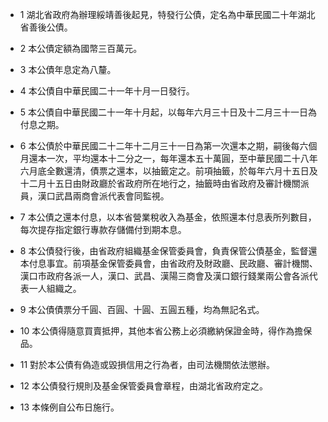 * 1 湖北省政府為辦理綏靖善後起見，特發行公債，定名為中華民國二十年湖北省善後公債。

* 2 本公債定額為國幣三百萬元。

* 3 本公債年息定為八釐。

* 4 本公債自中華民國二十一年十月一日發行。

* 5 本公債自中華民國二十一年十月起，以每年六月三十日及十二月三十一日為付息之期。

* 6 本公債於中華民國二十二年十二月三十一日為第一次還本之期，嗣後每六個月還本一次，平均還本十二分之一，每年還本五十萬圓，至中華民國二十八年六月底全數還清，債票之還本，以抽籤定之。前項抽籤，於每年六月十五日及十二月十五日由財政廳於省政府所在地行之，抽籤時由省政府及審計機關派員，漢口武昌兩商會派代表會同監視。

* 7 本公債之還本付息，以本省營業稅收入為基金，依照還本付息表所列數目，每次提存指定銀行專款存儲備付到期本息。

* 8 本公債發行後，由省政府組織基金保管委員會，負責保管公債基金，監督還本付息事宜。前項基金保管委員會，由省政府及財政廳、民政廳、審計機關、漢口市政府各派一人，漢口、武昌、漢陽三商會及漢口銀行錢業兩公會各派代表一人組織之。

* 9 本公債債票分千圓、百圓、十圓、五圓五種，均為無記名式。

* 10 本公債得隨意買賣抵押，其他本省公務上必須繳納保證金時，得作為擔保品。

* 11 對於本公債有偽造或毀損信用之行為者，由司法機關依法懲辦。

* 12 本公債發行規則及基金保管委員會章程，由湖北省政府定之。

* 13 本條例自公布日施行。

